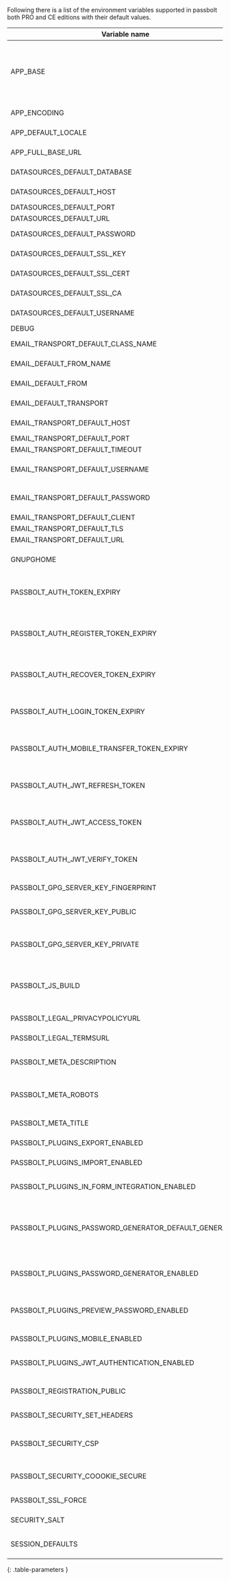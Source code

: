 Following there is a list of the environment variables supported in passbolt both PRO and CE editions with their default values.

| Variable name                            | Description                                                               | Default value                                      |
| ---------------------------------------- | ------------------------------------------------------------------------- | -------------------------------------------------- |
| APP_BASE                                 | it allows people to specify the base subdir the application is running in | `null`                                               |
| APP_ENCODING                             | Set text encoding                                                         | `'UTF-8'`                                            |
| APP_DEFAULT_LOCALE                       | Set default locale                                                        | `'en_US'`                                            |
| APP_FULL_BASE_URL                        | Passbolt base url                                                         | `'false'`                                            |
| DATASOURCES_DEFAULT_DATABASE             | Database name                                                             | `''`                                                 |
| DATASOURCES_DEFAULT_HOST                 | Database hostname                                                         | `'localhost'`                                        |
| DATASOURCES_DEFAULT_PORT                 | Database port                                                             | `3306`                                               |
| DATASOURCES_DEFAULT_URL                  | Database url                                                              | `''`                                                 |
| DATASOURCES_DEFAULT_PASSWORD             | Database password                                                         | `''`                                                 |
| DATASOURCES_DEFAULT_SSL_KEY              | Database SSL Key                                                          | `''`                                                 |
| DATASOURCES_DEFAULT_SSL_CERT             | Database SSL Cert                                                         | `''`                                                 |
| DATASOURCES_DEFAULT_SSL_CA               | Database SSL CA                                                           | `''`                                                 |
| DATASOURCES_DEFAULT_USERNAME             | Database username                                                         | `''`                                                 |
| DEBUG                                    | Debug mode                                                                | `'false'`                                            |
| EMAIL_TRANSPORT_DEFAULT_CLASS_NAME       | Email classname                                                           | `'Smtp'`                                             |
| EMAIL_DEFAULT_FROM_NAME                  | From email username                                                       | `'Passbolt'`                                         |
| EMAIL_DEFAULT_FROM                       | From email address                                                        | `'you@localhost'`                                    |
| EMAIL_DEFAULT_TRANSPORT                  | Sets transport method                                                     | `'default'`                                          |
| EMAIL_TRANSPORT_DEFAULT_HOST             | Server hostname                                                           | `'localhost'`                                        |
| EMAIL_TRANSPORT_DEFAULT_PORT             | Server port                                                               | `25`                                                 |
| EMAIL_TRANSPORT_DEFAULT_TIMEOUT          | Timeout                                                                   | `30`                                                 |
| EMAIL_TRANSPORT_DEFAULT_USERNAME         | Username for email server auth                                            | `null`                                               |
| EMAIL_TRANSPORT_DEFAULT_PASSWORD         | Password for email server auth                                            | `null`                                               |
| EMAIL_TRANSPORT_DEFAULT_CLIENT           | Client                                                                    | `null`                                               |
| EMAIL_TRANSPORT_DEFAULT_TLS              | Set tls                                                                   | `null`                                               |
| EMAIL_TRANSPORT_DEFAULT_URL              | Set url                                                                   | `null`                                               |
| GNUPGHOME                                | path to gnupghome directory                                               | `'/home/www-data/.gnupg'`                            |
| PASSBOLT_AUTH_TOKEN_EXPIRY               | Passbolt authorization token expiration                                   | `'3 days'`                                           |
| PASSBOLT_AUTH_REGISTER_TOKEN_EXPIRY      | Passbolt authorization registration token expiration                      | `'10 days'`                                          |
| PASSBOLT_AUTH_RECOVER_TOKEN_EXPIRY       | Passbolt authorization recover token expiration                           | `'1 day'`                                            |
| PASSBOLT_AUTH_LOGIN_TOKEN_EXPIRY         | Passbolt authorization token login expiration                             | `'5 minutes'`                                        |
| PASSBOLT_AUTH_MOBILE_TRANSFER_TOKEN_EXPIRY | Passbolt mobile transfer token expiration                               | `'5 minutes'`                                        |
| PASSBOLT_AUTH_JWT_REFRESH_TOKEN          | Passbolt authorization JWT refresh token                                  | `'1 month'`                                          |
| PASSBOLT_AUTH_JWT_ACCESS_TOKEN           | Passbolt authorization JWT access token                                   | `'5 minutes'`                                        |
| PASSBOLT_AUTH_JWT_VERIFY_TOKEN           | Passbolt authorization JWT verify token                                   | `'1 hour'`                                           |
| PASSBOLT_GPG_SERVER_KEY_FINGERPRINT      | GnuPG fingerprint                                                         | `null`                                               |
| PASSBOLT_GPG_SERVER_KEY_PUBLIC           | Path to GnuPG public server key                                           | `'/etc/passbolt/gpg/serverkey.asc'`                  |
| PASSBOLT_GPG_SERVER_KEY_PRIVATE          | Path to GnuPG private server key                                          | `'/etc/passbolt/gpg/serverkey_private.asc'`          |
| PASSBOLT_JS_BUILD                        | passbolt.js type of build 'development' or 'production'                   | `'production'`                                       |
| PASSBOLT_LEGAL_PRIVACYPOLICYURL          | Set legal policy URL                                                      | `''`                                                 |
| PASSBOLT_LEGAL_TERMSURL                  | Set legal terms URL                                                       | `'https://www.passbolt.com/terms'`                   |
| PASSBOLT_META_DESCRIPTION                | Set html meta description for the site                                    | `'Open source password manager for teams'`           |
| PASSBOLT_META_ROBOTS                     | Search engines indexing parameters                                        | `'noindex, nofollow'`                                |
| PASSBOLT_META_TITLE                      | Set html meta title for                                                   | `'Passbolt'`                                         |
| PASSBOLT_PLUGINS_EXPORT_ENABLED          | Enable export plugin                                                      | ``true``                                             |
| PASSBOLT_PLUGINS_IMPORT_ENABLED          | Enable import plugin                                                      | ``true``                                             |
| PASSBOLT_PLUGINS_IN_FORM_INTEGRATION_ENABLED | Enable Passbolt icon in web forms                                     | ``true``                                             |
| PASSBOLT_PLUGINS_PASSWORD_GENERATOR_DEFAULT_GENERATOR   | Default password generator (can be password or passphrase) | `password`                                           |
| PASSBOLT_PLUGINS_PASSWORD_GENERATOR_ENABLED  | Enable password generator plugin                                      | `true`                                               |
| PASSBOLT_PLUGINS_PREVIEW_PASSWORD_ENABLED          | Enable password generator preview                               | `true`                                               |
| PASSBOLT_PLUGINS_MOBILE_ENABLED          | Enable mobile plugin                                                      | `true`                                               |
| PASSBOLT_PLUGINS_JWT_AUTHENTICATION_ENABLED      | Enable jwt authentication plugin                                  | `true`                                               |
| PASSBOLT_REGISTRATION_PUBLIC             | Defines if users can register                                             | `false`                                              |
| PASSBOLT_SECURITY_SET_HEADERS            | Send CSP Headers                                                          | `true`                                               |
| PASSBOLT_SECURITY_CSP                    | CSP Headers (`true`, false or custom CSP string)                          | `true`                                               |
| PASSBOLT_SECURITY_COOOKIE_SECURE         | Set MFA cookie secure flag                                                | `true`                                               |
| PASSBOLT_SSL_FORCE                       | Redirects http to https                                                   | `true`                                               |
| SECURITY_SALT                            | CakePHP security salt                                                     | `__SALT__`                                           |
| SESSION_DEFAULTS                         | Session engine configuration                                              | `'php'`                                              |
{: .table-parameters }
